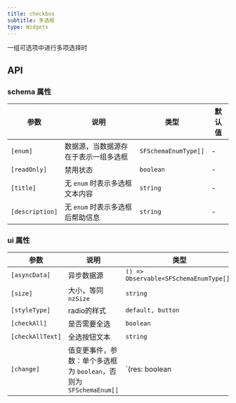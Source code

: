 ```yaml
---
title: checkbox
subtitle: 多选框
type: Widgets
---
```


一组可选项中进行多项选择时

## API

### schema 属性

参数 | 说明 | 类型 | 默认值
----|------|-----|------
`[enum]` | 数据源，当数据源存在于表示一组多选框 | `SFSchemaEnumType[]` | -
`[readOnly]` | 禁用状态  | `boolean` | -
`[title]` | 无 `enum` 时表示多选框文本内容  | `string` | -
`[description]` | 无 `enum` 时表示多选框后帮助信息  | `string` | -

### ui 属性

参数 | 说明 | 类型 | 默认值
----|------|-----|------
`[asyncData]` | 异步数据源  | `() => Observable<SFSchemaEnumType[]>` | -
`[size]` | 大小，等同 `nzSize` | `string` | -
`[styleType]` | radio的样式  | `default, button` | `default`
`[checkAll]` | 是否需要全选  | `boolean` | -
`[checkAllText]` | 全选按钮文本  | `string` | `全选`
`[change]` | 值变更事件，参数：单个多选框为 `boolean`，否则为 `SFSchemaEnum[]` | `(res: boolean | SFSchemaEnum[]) => void` | -

